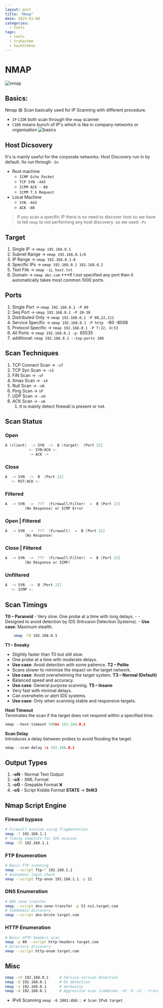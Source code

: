 ```yaml
---
layout: post
title: "Nmap"
date: 2025-01-08
categories:
  - tools
tags:
  - tools
  - tryhackme
  - hackthebox
---
```

# NMAP
![nmap](../assets/img/Pasted%20image%2020250107211028.png)
## Basics:
Nmap 😄 Scan basically used for IP Scanning with different procedure.
- `IP` `CIDR` both scan through the `nmap` scanner 
- `CIDR` means bunch of IP's which is like in company networks or organisation
![basics](../assets/img/Pasted%20image%2020250107211546.png)

## Host Dicsovery
It's is mainly useful for the corporate networks.
Host Discovery run in by default. Its run through `-Sn`
- Root machine
	- `ICMP Echo Packet`
	- `TCP SYN -443`
	- `ICPM ACK - 80`
	- `ICPM T.S Request`
- Local Machine
	- `SYN -443`
	- `ACK -80`

> If you scan a specific IP there is no need to discover host so we have to tell `nmap` to not performing any host discovery. so we used `-Pn`

## Target
1. Single IP -> `nmap 192.168.0.1`
2. Subnet Range -> `nmap 192.168.0.1/8`
3. IP Range -> `nmap 192.168.0.1-8`
4. Specific IPs -> `nmap 192.168.0.1 192.168.0.2`
5. Text File -> `nmap -iL host.txt`
6. Domain -> `nmap abc.com`
***If I not specified any port then it automatically takes most common 1000 ports.

## Ports
1. Single Port -> `nmap 192.168.0.1 -P 80`
2. Seq Port -> `nmap 192.168.0.1 -P 20-30`
3. Distributed Only -> `nmap 192.168.0.1 -P 80,22,111`
4. Service Specific -> `nmap 192.168.0.1 -P http ` -80 -8008
5. Protocol Specific -> `nmap 192.168.0.1 -P T:22, U:53`
6. All Ports -> `nmap 192.168.0.1 -p-`  65535
7. additional: `nmap 192.168.0.1 --top-ports 100`
## Scan Techniques
1. TCP Connect Scan -> `-sT`
2. TCP Syn Scan -> `-sS`
3. FIN Scan -> `-sF`
4. Xmas Scan -> `-sX`
5. Null Scan -> `-sN`
6. Ping Scan -> `sP`
7. UDP Scan -> `-sU`
8. ACK Scan -> `-sA`
	1. It is mainly detect firewall is present or not.

## Scan Status
### Open
```c
A (client)  -> SYN  ->  B (target)  [Port 22]
           <- SYN/ACK <-
           -> ACK ->
```
### Close
```c
A  -> SYN  ->  B  [Port 22]
   <- RST/ACK <-
```
### Filtered
```c
A  -> SYN  ->  ???  (Firewall/Filter)  →  B [Port 22]
         [No Response] or ICMP Error
```
### Open | Filtered
```c
A  -> SYN  ->  ???  (Firewall)  →  B [Port 22]
         [No Response]
```
### Close | Filtered
```c
A  -> SYN  ->  ???  (Firewall/Filter)  →  B [Port 22]
         [No Response or ICMP]
```
### Unfiltered
```c
A  -> SYN  ->  B [Port 22]
   <- ICMP <-
```

## Scan Timings

**T0 – Paranoid**
	- Very slow. One probe at a time with long delays.
	- - Designed to avoid detection by IDS (Intrusion Detection Systems).
	-  **Use case**: Maximum stealth.
```bash 
	nmap -T0 192.168.0.1
```

**T1 – Sneaky**
- Slightly faster than T0 but still slow.
- One probe at a time with moderate delays.
- **Use case**: Avoid detection with some patience.
**T2 – Polite**
- Scans slower to minimize the impact on the target network.
- **Use case**: Avoid overwhelming the target system.
**T3 – Normal (Default)**
- Balanced speed and accuracy.
- **Use case**: General purpose scanning.
**T5 – Insane**
- Very fast with minimal delays.
- Can overwhelm or alert IDS systems.
- **Use case**: Only when scanning stable and responsive targets.

**Host Timeout**  
Terminates the scan if the target does not respond within a specified time.
```c
nmap --host-timeout 500ms 192.168.0.1
```
**Scan Delay**  
Introduces a delay between probes to avoid flooding the target.
```c
nmap --scan-delay 1s 192.168.0.1

```

## Output Types
1. **-oN** - Normal Text Output 
2. **-oX** - XML Format 
3. **-oG** - Grepable Format ❌ 
4. **-oS** - Script Kiddie Format 
		**STATE** -> **5t4t3**

## Nmap Script Engine
### Firewall bypass
```bash
# Firewall evasion using fragmentation
nmap -f 192.168.1.1
# Timing template for IDS evasion
nmap -T2 192.168.1.1
```
### FTP Enumeration
```bash
# Basic FTP scanning
nmap --script ftp-* 192.168.1.1
# Anonymous login check
nmap --script ftp-anon 192.168.1.1 -p 21
```
### DNS Enumeration
```bash
# DNS zone transfer
nmap --script dns-zone-transfer -p 53 ns1.target.com
# Subdomain discovery
nmap --script dns-brute target.com
```

### HTTP Enumeration
```bash
# Basic HTTP headers scan
nmap -p 80 --script http-headers target.com
# Directory discovery
nmap --script http-enum target.com
```

## Misc
```bash
nmap -sV 192.168.0.1     # Service version detection
nmap -O 192.168.0.1      # OS detection
nmap -v 192.168.0.1      # Verbosity
nmap -A 192.168.0.1      # Aggressive scan (combines -sV -O -sC --traceroute)
```
- IPv6 Scanning
	`nmap -6 2001:db8:: # Scan IPv6 target`
